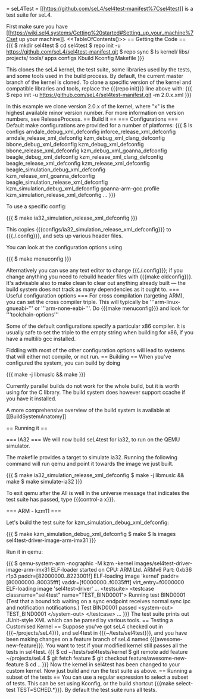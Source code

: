 = seL4Test =
\[\[<https://github.com/seL4/sel4test-manifest%7Csel4test>\]\] is a test
suite for seL4.

First make sure you have
\[\[<https://wiki.sel4.systems/Getting%20started#Setting_up_your_machine%7Cset>
up your machine\]\]. &lt;&lt;TableOfContents()&gt;&gt; == Getting the
Code == {{{ \$ mkdir sel4test \$ cd sel4test \$ repo init -u
<https://github.com/seL4/sel4test-manifest.git> \$ repo sync \$ ls
kernel/ libs/ projects/ tools/ apps configs Kbuild Kconfig Makefile }}}

This clones the seL4 kernel, the test suite, some libraries used by the
tests, and some tools used in the build process. By default, the current
master branch of the kernel is cloned. To clone a specific version of
the kernel and compatible libraries and tools, replace the {{{repo
init}}} line above with: {{{ \$ repo init -u
<https://github.com/seL4/sel4test-manifest.git> -m 2.0.x.xml }}}

In this example we clone version 2.0.x of the kernel, where "x" is the
highest available minor version number. For more information on version
numbers, see ReleaseProcess. == Build it == === Configurations ===
Default make configurations are provided for a number of platforms: {{{
\$ ls configs arndale\_debug\_xml\_defconfig
inforce\_release\_xml\_defconfig arndale\_release\_xml\_defconfig
kzm\_debug\_xml\_clang\_defconfig bbone\_debug\_xml\_defconfig
kzm\_debug\_xml\_defconfig bbone\_release\_xml\_defconfig
kzm\_debug\_xml\_goanna\_defconfig beagle\_debug\_xml\_defconfig
kzm\_release\_xml\_clang\_defconfig beagle\_release\_xml\_defconfig
kzm\_release\_xml\_defconfig beagle\_simulation\_debug\_xml\_defconfig
kzm\_release\_xml\_goanna\_defconfig
beagle\_simulation\_release\_xml\_defconfig
kzm\_simulation\_debug\_xml\_defconfig goanna-arm-gcc.profile
kzm\_simulation\_release\_xml\_defconfig ... }}}

To use a specific config:

{{{ \$ make ia32\_simulation\_release\_xml\_defconfig }}}

This copies {{{configs/ia32\_simulation\_release\_xml\_defconfig}}} to
{{{./.config}}}, and sets up various header files.

You can look at the configuration options using

{{{ \$ make menuconfig }}}

Alternatively you can use any text editor to change {{{./.config}}}; if
you change anything you need to rebuild header files with {{{make
oldconfig}}}. It's advisable also to make clean to clear out anything
already built — the build system does not track as many dependencies as
it ought to. === Useful configuration options === For cross compilation
(targeting ARM), you can set the cross compiler triple. This will
typically be '''arm-linux-gnueabi-''' or '''arm-none-eabi-'''. Do
{{{make menuconfig}}} and look for '''toolchain-options'''

Some of the default configurations specify a particular x86 compiler. It
is usually safe to set the triple to the empty string when building for
x86, if you have a multilib gcc installed.

Fiddling with most of the other configuration options will lead to
systems that will either not compile, or not run. == Building == When
you've configured the system, you can build by doing

{{{ make -j libmuslc && make }}}

Currently parallel builds do not work for the whole build, but it is
worth using for the C library. The build system does however support
ccache if you have it installed.

A more comprehensive overview of the build system is available at
\[\[BuildSystemAnatomy\]\]

== Running it ==

=== IA32 === We will now build seL4test for ia32, to run on the QEMU
simulator.

The makefile provides a target to simulate ia32. Running the following
command will run qemu and point it towards the image we just built.

{{{ \$ make ia32\_simulation\_release\_xml\_defconfig \$ make -j
libmuslc && make \$ make simulate-ia32 }}}

To exit qemu after the All is well in the universe message that
indicates the test suite has passed, type {{{control-a x}}}.

=== ARM - kzm11 ===

Let's build the test suite for kzm\_simulation\_debug\_xml\_defconfig:

{{{ \$ make kzm\_simulation\_debug\_xml\_defconfig \$ make \$ ls images
sel4test-driver-image-arm-imx31 }}}

Run it in qemu:

{{{ \$ qemu-system-arm -nographic -M kzm -kernel
images/sel4test-driver-image-arm-imx31 ELF-loader started on CPU: ARM
Ltd. ARMv6 Part: 0xb36 r1p3 paddr=\[82000000..8223001f\] ELF-loading
image 'kernel' paddr=\[80000000..80035fff\] vaddr=\[f0000000..f0035fff\]
virt\_entry=f0000000 ELF-loading image 'sel4test-driver' ...
&lt;testsuite&gt; &lt;testcase classname="sel4test"
name="TEST\_BIND0001"&gt; Running test BIND0001 (Test that a bound tcb
waiting on a sync endpoint receives normal sync ipc and notification
notifications.) Test BIND0001 passed &lt;system-out&gt; TEST\_BIND0001
&lt;/system-out&gt; &lt;/testcase&gt; ... }}} The test suite prints out
JUnit-style XML which can be parsed by various tools. == Testing a
Customised Kernel == Suppose you've got seL4 checked out in
{{{\~/projects/seL4}}}, and sel4test in {{{\~/tests/sel4test}}}, and you
have been making changes on a feature branch of seL4 named
{{{awesome-new-feature}}}. You want to test if your modified kernel
still passes all the tests in sel4test. {{{ \$ cd
\~/tests/sel4tests/kernel \$ git remote add feature \~/projects/seL4 \$
git fetch feature \$ git checkout feature/awesome-new-feature \$ cd ..
}}} Now the kernel in sel4test has been changed to your custom kernel.
Now just build and run the test suite as above. == Running a subset of
the tests == You can use a regular expression to select a subset of
tests. This can be set using Kconfig, or the build shortcut {{{make
select-test TEST=SCHED.\*}}}. By default the test suite runs all tests.
